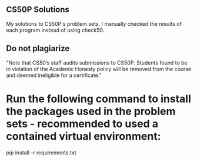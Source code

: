 ## CS50P Solutions
My solutions to CS50P's problem sets. I manually checked the results of each program instead of using check50.

## Do not plagiarize
"Note that CS50’s staff audits submissions to CS50P. Students found to be in violation of the Academic Honesty policy will be removed from the course and deemed ineligible for a certificate."

# Run the following command to install the packages used in the problem sets - recommended to used a contained virtual environment:
pip install -r requirements.txt
